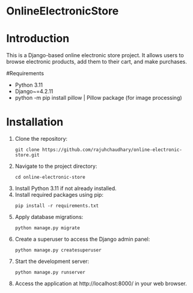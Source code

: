 # OnlineElectronicStore

# Introduction
This is a Django-based online electronic store project. It allows users to browse electronic products, add them to their cart, and make purchases.

#Requirements
- Python 3.11
- Django~=4.2.11
- python -m pip install pillow | Pillow package (for image processing)


# Installation
1. Clone the repository:
    ```
    git clone https://github.com/rajuhchaudhary/online-electronic-store.git
    ```
2. Navigate to the project directory:
    ```
    cd online-electronic-store
    ```
3. Install Python 3.11 if not already installed.
4. Install required packages using pip:
    ```
    pip install -r requirements.txt
    ```
5. Apply database migrations:
    ```
    python manage.py migrate
    ```
6. Create a superuser to access the Django admin panel:
    ```
    python manage.py createsuperuser
    ```
7. Start the development server:
    ```
    python manage.py runserver
    ```
8. Access the application at http://localhost:8000/ in your web browser.
